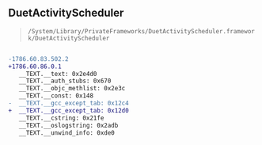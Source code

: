 ## DuetActivityScheduler

> `/System/Library/PrivateFrameworks/DuetActivityScheduler.framework/DuetActivityScheduler`

```diff

-1786.60.83.502.2
+1786.60.86.0.1
   __TEXT.__text: 0x2e4d0
   __TEXT.__auth_stubs: 0x670
   __TEXT.__objc_methlist: 0x2e3c
   __TEXT.__const: 0x148
-  __TEXT.__gcc_except_tab: 0x12c4
+  __TEXT.__gcc_except_tab: 0x12d0
   __TEXT.__cstring: 0x21fe
   __TEXT.__oslogstring: 0x2adb
   __TEXT.__unwind_info: 0xde0

```
